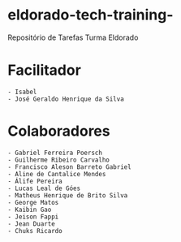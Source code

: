 # eldorado-tech-training-
Repositório de Tarefas Turma Eldorado
# Facilitador 
	- Isabel 
	- José Geraldo Henrique da Silva

# Colaboradores
	- Gabriel Ferreira Poersch
	- Guilherme Ribeiro Carvalho
	- Francisco Aleson Barreto Gabriel
  	- Aline de Cantalice Mendes
	- Álife Pereira
	- Lucas Leal de Góes
  	- Matheus Henrique de Brito Silva
	- George Matos
	- Kaibin Gao
	- Jeison Fappi
	- Jean Duarte
	- Chuks Ricardo
